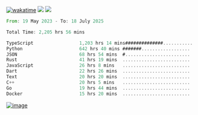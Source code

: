 [![wakatime](https://wakatime.com/badge/user/00eead22-fb14-4dd0-ab8a-3625cafbd50d.svg)](https://wakatime.com/@00eead22-fb14-4dd0-ab8a-3625cafbd50d)
![](https://komarev.com/ghpvc/?username=flatypus)
![](https://pixel.flatypus.me/flatypus?type=tracker)
<!--START_SECTION:waka-->

```rust
From: 19 May 2023 - To: 18 July 2025

Total Time: 2,205 hrs 56 mins

TypeScript                 1,203 hrs 14 mins##############...........   54.22 %
Python                     642 hrs 40 mins #######..................   28.96 %
JSON                       68 hrs 54 mins  #........................   03.11 %
Rust                       41 hrs 19 mins  .........................   01.86 %
JavaScript                 26 hrs 8 mins   .........................   01.18 %
Dart                       22 hrs 26 mins  .........................   01.01 %
Text                       20 hrs 20 mins  .........................   00.92 %
C++                        20 hrs 5 mins   .........................   00.91 %
Go                         19 hrs 44 mins  .........................   00.89 %
Docker                     15 hrs 20 mins  .........................   00.69 %
```

<!--END_SECTION:waka-->
[<img alt="image" src="https://github.com/flatypus/flatypus/assets/68029599/0a302dc1-501c-43a0-ae8d-37ec4817f3bd">](https://flatypus.me)

